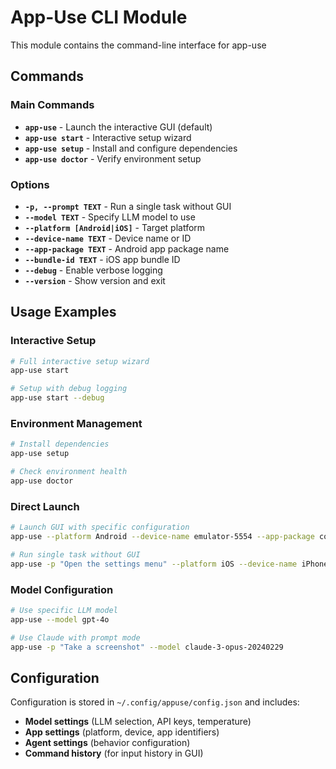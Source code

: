 # App-Use CLI Module

This module contains the command-line interface for app-use

## Commands

### Main Commands

- **`app-use`** - Launch the interactive GUI (default)
- **`app-use start`** - Interactive setup wizard
- **`app-use setup`** - Install and configure dependencies
- **`app-use doctor`** - Verify environment setup

### Options

- **`-p, --prompt TEXT`** - Run a single task without GUI
- **`--model TEXT`** - Specify LLM model to use
- **`--platform [Android|iOS]`** - Target platform
- **`--device-name TEXT`** - Device name or ID
- **`--app-package TEXT`** - Android app package name
- **`--bundle-id TEXT`** - iOS app bundle ID
- **`--debug`** - Enable verbose logging
- **`--version`** - Show version and exit

## Usage Examples

### Interactive Setup
```bash
# Full interactive setup wizard
app-use start

# Setup with debug logging
app-use start --debug
```

### Environment Management
```bash
# Install dependencies
app-use setup

# Check environment health
app-use doctor
```

### Direct Launch
```bash
# Launch GUI with specific configuration
app-use --platform Android --device-name emulator-5554 --app-package com.example.app

# Run single task without GUI
app-use -p "Open the settings menu" --platform iOS --device-name iPhone
```

### Model Configuration
```bash
# Use specific LLM model
app-use --model gpt-4o

# Use Claude with prompt mode
app-use -p "Take a screenshot" --model claude-3-opus-20240229
```

## Configuration

Configuration is stored in `~/.config/appuse/config.json` and includes:

- **Model settings** (LLM selection, API keys, temperature)
- **App settings** (platform, device, app identifiers)
- **Agent settings** (behavior configuration)
- **Command history** (for input history in GUI)